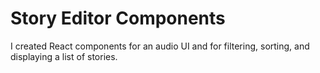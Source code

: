 # Story Editor Components

I created React components for an audio UI and for filtering, sorting, and displaying a list of stories.

